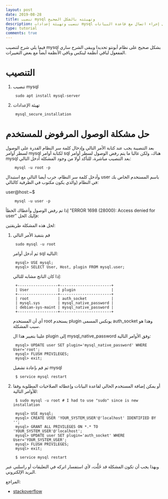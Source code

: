 ```yaml
---
layout: post
date: 2019-08-28
title: تنصيب mysql وتهيئته بالشكل الصحيح 
description: تنصيب وتهيئة إعدادات mysql بالشكل الصحيح وحل مشكلة رفض الوصول للمستخدم وعدم القدرة على إجراء اتصال مع قاعدة البيانات
type: tutorial
comments: true
---
```





فيما يلي شرح لتنصيب mysql بشكل صحيح على نظام أبونتو تحديدا ويبقى الشرح ساري المفعول لباقي أنظمة لينكس وباقي الأنظمة أيضاً مع بعض التغييرات.

# التنصيب 

1. تنصيب mysql

		sudo apt install mysql-server

2. تهيئة الإعدادات

		mysql_secure_installation

# حل مشكلة الوصول المرفوض للمستخدم

بعد التنصيبة يجب عند كتابة الأمر التالي وإدخال كلمة سر النظام القدرة على الوصول لسطر أوامر mysql لكتابة أوامر sql هناك، ولكن غالبا ما يتم رفض الوصول لسطر أوامر mysql بعد التنصيب مباشرة، للتأكد أولا من وجود المشكلة أدخل التالي:

		mysql -u root -p
	
وأدخل كلمة سر النظام، جرب أيضا التالي مع استبدال user باسم المستخدم الخاص بك في النظام (والذي يكون مكتوب في الطرفية كالتالي: 

user@host:~$

		mysql -u user -p

إذا تم رفض الوصول وأعطاك الخطأ "ERROR 1698 (28000): Access denied for user" فإليك الحل:

 لحل هذه المشكلة طريقتين:

1. قم بتنفيذ الأمر التالي

		sudo mysql -u root

 	ثم أدخل أوامر sql التالية:

		mysql> USE mysql;
		mysql> SELECT User, Host, plugin FROM mysql.user;

	إذا كان الناتج مشابه للتالي:

		+------------------+-----------------------+
		| User             | plugin                |
		+------------------+-----------------------+
		| root             | auth_socket           |
		| mysql.sys        | mysql_native_password |
		| debian-sys-maint | mysql_native_password |
		+------------------+-----------------------+

	أي أن المستخدم root يستخدم plugin يونكس المسمى auth_socket وهذا هو سبب المشكلة.

	علينا بتغيير هذا ال plugin إلى mysql_native_password وفق الأوامر التالية:

		mysql> UPDATE user SET plugin='mysql_native_password' WHERE User='root';
		mysql> FLUSH PRIVILEGES;
		mysql> exit;

	ثم قم بإعادة تشغيل mysql

		$ service mysql restart
	
2. أو يمكن إضافة المستخدم الحالي لقاعدة البيانات وإعطائه الصلاحيات المطلوبة وفقا للأوامر التالية:

		$ sudo mysql -u root # I had to use "sudo" since is new installation

		mysql> USE mysql;
		mysql> CREATE USER 'YOUR_SYSTEM_USER'@'localhost' IDENTIFIED BY '';
		mysql> GRANT ALL PRIVILEGES ON *.* TO 'YOUR_SYSTEM_USER'@'localhost';
		mysql> UPDATE user SET plugin='auth_socket' WHERE User='YOUR_SYSTEM_USER';
		mysql> FLUSH PRIVILEGES;
		mysql> exit;

		$ service mysql restart

وبهذا يجب أن تكون المشكلة قد حُلَّت، ﻷي استفسار اتركه في التعليقات أو راسلني عبر البريد الإلكتروني.


المراجع:

* [stackoverflow](https://stackoverflow.com/questions/39281594/error-1698-28000-access-denied-for-user-rootlocalhost)
